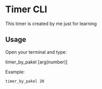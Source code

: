 # Timer CLI

This timer is created by me just for learning

## Usage

Open your terminal and type:

timer_by_pakel [arg(number)]

Example:
```
timer_by_pakel 20
```

